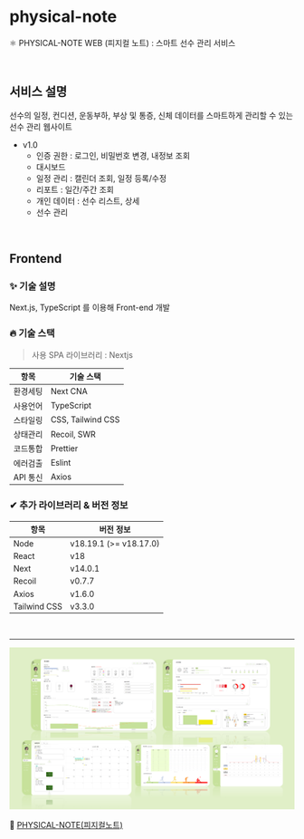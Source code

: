 # physical-note
⚛ PHYSICAL-NOTE WEB (피지컬 노트) : 스마트 선수 관리 서비스

<br>

## 서비스 설명

선수의 일정, 컨디션, 운동부하, 부상 및 통증, 신체 데이터를 스마트하게 관리할 수 있는 선수 관리 웹사이트

- v1.0
  - 인증 권한 : 로그인, 비밀번호 변경, 내정보 조회
  - 대시보드
  - 일정 관리 : 캘린더 조회, 일정 등록/수정
  - 리포트 : 일간/주간 조회
  - 개인 데이터 : 선수 리스트, 상세
  - 선수 관리
 
<br>

## Frontend

### ✨ 기술 설명
Next.js, TypeScript 를 이용해 Front-end 개발

### 🔥 기술 스택
> 사용 SPA 라이브러리 : Nextjs

|  **항목**  |     **기술 스택**    |
| ---------- | --------------------- |
| 환경세팅   | Next CNA              |
| 사용언어   | TypeScript            |
| 스타일링   | CSS, Tailwind CSS     |
| 상태관리   | Recoil, SWR           |
| 코드통합   | Prettier              |
| 에러검출   | Eslint                |
| API 통신   | Axios                 |


### ✔ 추가 라이브러리 & 버전 정보

|     **항목**      |  **버전 정보**           |
| ----------------- | ------------------------ |
| Node              |  v18.19.1 (>= v18.17.0)  |
| React             |  v18                     |
| Next              |  v14.0.1                 |
| Recoil            |  v0.7.7                  |
| Axios             |  v1.6.0                  |
| Tailwind CSS      |  v3.3.0                  |


<br>

---
![physicalnote](./physicalnote.png)

🔗 [PHYSICAL-NOTE(피지컬노트)](https://coach.physicalnote.com/login)
